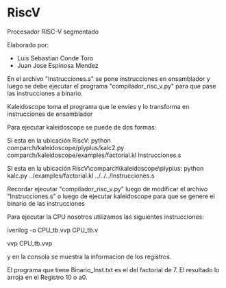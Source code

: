 # RiscV
Procesador RISC-V segmentado

Elaborado por:
- Luis Sebastian Conde Toro
- Juan Jose Espinosa Mendez

En el archivo "Instrucciones.s" se pone instrucciones en ensamblador y luego se debe ejecutar el programa "compilador_risc_v.py" para que pase las instrucciones a binario. 

Kaleidoscope toma el programa que le envies y lo transforma en instrucciones de ensamblador

Para ejecutar kaleidoscope se puede de dos formas:

Si esta en la ubicación RiscV\:                                  python comparch/kaleidoscope/plyplus/kalc2.py comparch/kaleidoscope/examples/factorial.kl Instrucciones.s

Si esta en la ubicación RiscV\comparch\kaleidoscope\plyplus:     python kalc.py ../examples/factorial.kl ../../../Instrucciones.s

Recordar ejecutar "compilador_risc_v.py" luego de modificar el archivo "Instrucciones.s" o luego de ejecutar kaleidoscope para que se genere el binario de las instrucciones


Para ejecutar la CPU nosotros utilizamos las siguientes instrucciones:

iverilog -o CPU_tb.vvp CPU_tb.v

vvp CPU_tb.vvp

y en la consola se muestra la informacion de los registros.


El programa que tiene Binario_Inst.txt es el del factorial de 7. El resultado lo arroja en el Registro 10 o a0.
